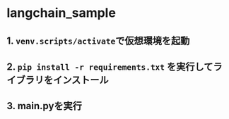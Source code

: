# langchain_sample
## 1. ```venv.scripts/activate```で仮想環境を起動
## 2. ```pip install -r requirements.txt``` を実行してライブラリをインストール
## 3. main.pyを実行